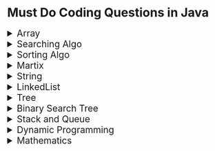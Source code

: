 # Must Do Coding Questions in Java


<details>
<summary style="font-size: 1.5em">Array</summary>
  
| S.No | Question Link | Solution | Difficulty |
| ---------- | ----- | ------------ | ---------: |
| 1 | [Subarray with given sum](https://practice.geeksforgeeks.org/problems/subarray-with-given-sum/0) | [Subarray with given sum](./Array/Subarray_with_given_sum.java) | **Easy** |
| 2 | [Kadane's Algorithm](https://practice.geeksforgeeks.org/problems/kadanes-algorithm-1587115620/1) | [Kadane's Algorithm](./Array/Kadane's_Algorithm.java) | **Medium** |
| 3 | [Missing number in array](https://practice.geeksforgeeks.org/problems/missing-number-in-array1416/1) | [Missing number in array](./Array/Missing_number_in_array.java) | **Easy** |
| 4 | [Merge Without Extra Space](https://practice.geeksforgeeks.org/problems/merge-two-sorted-arrays-1587115620/1) | [Merge Without Extra Space](./Array/Merge_Without_Extra_Space.java) | **Hard** |
| 5 | [Rearrange Array Alternately](https://practice.geeksforgeeks.org/problems/-rearrange-array-alternately/0/) | [Rearrange Array Alternately](./Array/Rearrange_Array_Alternately.java) | **Medium** |
| 6 | [Largest Number formed from an Array ](https://practice.geeksforgeeks.org/problems/largest-number-formed-from-an-array1117/1) | [Largest Number formed from an Array ](./Array/Largest_Number_formed_from_an_Array.java) | **Medium** |
| 7 | [Spirally traversing a matrix](https://practice.geeksforgeeks.org/problems/spirally-traversing-a-matrix/0) | [Spirally traversing a matrix](./Array/Spirally_traversing_a_matrix.java) | **Easy** |
| 8 | [Convert array into Zig-Zag fashion](https://practice.geeksforgeeks.org/problems/convert-array-into-zig-zag-fashion1638/1) | [Convert array into Zig-Zag fashion](./Array/Convert_array_into_Zig-Zag_fashion.java) | **Easy** |
| 9 | [Trapping Rain Water](https://practice.geeksforgeeks.org/problems/trapping-rain-water/0) | [Trapping Rain Water](./Array/Trapping_Rain_Water.java) | **Medium** |
| 10 | [Kth smallest element](https://practice.geeksforgeeks.org/problems/kth-smallest-element/0) | [Kth smallest element](./Array/Kth_smallest_element.java) | **Medium** |
| 11 | [Reverse array in groups](https://practice.geeksforgeeks.org/problems/reverse-array-in-groups/0) | [Reverse array in groups](./Array/Reverse_array_in_groups.java) | **Basic** |
| 12 | [Minimum Platforms](https://practice.geeksforgeeks.org/problems/minimum-platforms/0) | [Minimum Platforms](./Array/Minimum_Platforms.java) | **Medium** |
| 13 | [Leaders in an array](https://practice.geeksforgeeks.org/problems/leaders-in-an-array-1587115620/1) | [Leaders in an array](./Array/Leaders_in_an_array.java) | **Easy** |
| 14 | [Equilibrium Point](https://practice.geeksforgeeks.org/problems/equilibrium-point-1587115620/1) | [Equilibrium Point](./Array/Equilibrium_Point.java) | **Easy** |
| 15 | [Reverse Array](https://practice.geeksforgeeks.org/problems/reverse-a-string/1) | [Reverse array](./Array/Reverse_array.java) | **Easy** |
| 16 | [Sort 0 1 2](https://practice.geeksforgeeks.org/problems/sort-an-array-of-0s-1s-and-2s4231/1) | [Sort 0 1 2](./Array/Sort_012.java) | **Easy** |
| 17 | [Remove Duplicates from Sorted Array](https://leetcode.com/problems/remove-duplicates-from-sorted-array/) | [Remove Duplicates from Sorted Array](./Array/Remove_Duplicates_from_Sorted_Array.java) | **Easy** |
| 18 | [Rotate Array](https://leetcode.com/explore/featured/card/top-interview-questions-easy/92/array/646/) | [Rotate Array](./Array/Rotate_Array.java) | **Easy** |
| 19 | [Maximum of all subarrays of size k](https://practice.geeksforgeeks.org/problems/maximum-of-all-subarrays-of-size-k3101/1) | [Maximum of all subarrays of size k](./Array/Maximum_of_all_subarrays_of_size_k.java) | **Medium** |
| 20 | [Single Number](https://leetcode.com/explore/interview/card/top-interview-questions-easy/92/array/549/) | [Single Number](./Array/Single_Number.java) | **Easy** |
| 21 | [Intersection of Two Arrays II](https://leetcode.com/explore/interview/card/top-interview-questions-easy/92/array/674/) | [Intersection of Two Arrays II](./Array/Intersection_of_Two_Arrays_II.java) | **Easy** |
| 22 | [Count Triplets](https://practice.geeksforgeeks.org/problems/87f12e5c728d69a5322634776b54c75897d14daa/1) | [Count Triplets](./Array/Count_Triplets.java) | **Medium** |
| 23 | [Help Classmates](https://practice.geeksforgeeks.org/problems/fab3dbbdce746976ba35c7b9b24afde40eae5a04/1) | [Help Classmates](./Array/Help_Classmates.java) | **Medium** |
| 24 | [Maximum Product Subarray ](https://practice.geeksforgeeks.org/problems/maximum-product-subarray3604/1) | [Maximum Product Subarray ](./Array/Maximum_Product_Subarray.java) | **Medium** |
| 25 | [Reshape the Matrix](https://leetcode.com/problems/reshape-the-matrix/) | [Reshape the Matrix](./Array/Reshape_the_Matrix.java) | **Easy** |
| 26 | [Valid Sudoku](https://leetcode.com/problems/valid-sudoku/) | [Valid Sudoku](./Array/Valid_Sudoku.java) | **Easy** |
| 27 | [Subarrays with equal 1s and 0s](https://practice.geeksforgeeks.org/problems/count-subarrays-with-equal-number-of-1s-and-0s-1587115620/1) | [Subarrays with equal 1s and 0s](./Array/Subarrays_with_equal_1s_and_0s.java) | **Medium** |
| 28 | [First non-repeating character in a stream](https://practice.geeksforgeeks.org/problems/first-non-repeating-character-in-a-stream1216/1#) | [First non-repeating character in a stream](./Array/First_non-repeating_character_in_a_stream.java) | **Easy** |
| 29 | [First negative integer in every window of size k](https://practice.geeksforgeeks.org/problems/first-negative-integer-in-every-window-of-size-k3345/1) | [First negative integer in every window of size k](./Array/First_negative_integer_in_every_window_of_size_k.java) | **Easy** |
| 29 | [Valid Substring](https://practice.geeksforgeeks.org/problems/valid-substring0624/1) | [Valid Substring](./Array/Valid_Substring.java) | **Easy** |
| 30 | [The Celebrity Problem](https://practice.geeksforgeeks.org/problems/the-celebrity-problem/1/) | [The Celebrity Problem](./Array/The_Celebrity_Problem.java) | **Medium** |
| 31 | [Median of Two Sorted Arrays](https://leetcode.com/problems/median-of-two-sorted-arrays/) | [Median of Two Sorted Arrays](./Array/Median_of_Two_Sorted_Arrays.java) | **Medium** |
| 32 | [Maximum Rectangular Area in a Histogram](https://practice.geeksforgeeks.org/problems/maximum-rectangular-area-in-a-histogram-1587115620/1) | [Maximum Rectangular Area in a Histogram](./Array/Maximum_Rectangular_Area_in_a_Histogram.java) | **Medium** |

  <br><br>
  
</details>


<details>
<summary style="font-size: 1.5em">Searching Algo</summary>
  
| S.No | Question Link | Solution | Difficulty |
| ---------- | ----- | ------------ | ---------: |
| 1 | [Linear Search](https://practice.geeksforgeeks.org/problems/searching-a-number0324/1) | [Linear Search](./Searching/Linear_Search.java) | **Basic** |
| 2 | [Binary Search](https://practice.geeksforgeeks.org/problems/who-will-win/0#) | [Binary Search](./Searching/Binary_Search.java) | **Basic** |
| 3 | [First Bad Version](https://leetcode.com/problems/first-bad-version/) | [First Bad Version](./Searching/Bad_Version.java) | **Easy** |
| 4 | [Search Insert Position](https://leetcode.com/problems/search-insert-position/) | [Search Insert Position](./Searching/Search_Insert_Position.java) | **Easy** |
| 5 | [Search in Rotated Sorted Array](https://leetcode.com/problems/search-in-rotated-sorted-array/) | [Search in Rotated Sorted Array](./Searching/Search_in_Rotated_Sorted_Array.java) | **Medium** |
| 6 | [Find Missing And Repeating](https://practice.geeksforgeeks.org/problems/find-missing-and-repeating2512/1#) | [Find Missing And Repeating](./Searching/Find_Missing_And_Repeating.java) | **Medium** |
| 7 | [Majority Element](https://practice.geeksforgeeks.org/problems/majority-element-1587115620/1) | [Majority Element](./Searching/Majority_Element.java) | **Medium** |
| 8 | [Searching in an array where adjacent differ by at most k](https://practice.geeksforgeeks.org/problems/searching-in-an-array-where-adjacent-differ-by-at-most-k0456/1/#) | [Searching in an array where adjacent differ by at most k](./Searching/Searching_in_an_array_where_adjacent_differ_by_at_most_k.java) | **Medium** |
| 9 | [Find Pair Given Difference](https://practice.geeksforgeeks.org/problems/find-pair-given-difference1559/1#) | [Find Pair Given Difference](./Searching/Find_Pair_Given_Difference.java) | **Easy** |
| 10 | [Zero Sum Subarrays](https://practice.geeksforgeeks.org/problems/zero-sum-subarrays1825/1) | [Zero Sum Subarrays](./Searching/Zero_Sum_Subarrays.java) | **Medium** |
  <br><br>
  
</details>

<details>
<summary style="font-size: 1.5em">Sorting Algo</summary>
  
| S.No | Question Link | Solution | Difficulty |
| ---------- | ----- | ------------ | ---------: |
| 1 | [Bubble Sort](https://practice.geeksforgeeks.org/problems/bubble-sort/1) | [Bubble Sort](./Sorting/Bubble_Sort.java) | **Basic** |
| 2 | [Selection Sort](https://practice.geeksforgeeks.org/problems/selection-sort/1) | [Selection Sort](./Sorting/Selection_Sort.java) | **Basic** |
| 3 | [Insertion Sort](https://practice.geeksforgeeks.org/problems/insertion-sort/1) | [Insertion Sort](./Sorting/Insertion_Sort.java) | **Easy** |
| 4 | [Merge Sort](https://practice.geeksforgeeks.org/problems/merge-sort/1) | [Merge Sort](./Sorting/Merge_Sort.java/String) | **Easy** |
  
  <br><br>
</details>

<details>
<summary style="font-size: 1.5em">Martix</summary>
  
| S.No | Question Link | Solution | Difficulty |
| ---------- | ----- | ------------ | ---------: |
| 1 | [Spirally traversing a matrix](https://practice.geeksforgeeks.org/problems/spirally-traversing-a-matrix-1587115621/1) | [Spirally traversing a matrix](./Matrix/Spirally_traversing_a_matrix.java) | **Medium** |
| 2 | [Search a 2D Matrix](https://leetcode.com/problems/search-a-2d-matrix/) | [Search a 2D Matrix](./Matrix/Search_a_2D_Matrix.java) | **Medium** |
| 3 | [Row with max 1s](https://practice.geeksforgeeks.org/problems/row-with-max-1s0023/1) | [Row with max 1s](./Matrix/Row_with_max_1s.java) | **Medium** |
| 4 | [Sorted matrix](https://practice.geeksforgeeks.org/problems/sorted-matrix2333/1) | [Sorted matrix](./Matrix/Sorted_matrix.java) | **Basic** |
| 5 | [Maximal Square](https://leetcode.com/problems/maximal-square/) | [Maximal Square](./Matrix/Maximal_Square.java) | **Medium** |
| 6 | [Rotate Image](https://leetcode.com/problems/rotate-image/) | [Rotate Image](./Matrix/Rotate_Image.java) | **Medium** |
| 7 | [Common Elements Present In All Rows Of Matrix](https://www.codingninjas.com/codestudio/problems/common-elements-present-in-all-rows-of-a-matrix_1118111?) | [Common Elements Present In All Rows Of Matrix](./Matrix/Common_Elements_Present_In_All_Rows_Of_Matrix.java) | **Medium** |
  
  <br><br>
</details>

<details>
<summary style="font-size: 1.5em">String</summary>
  
| S.No | Question Link | Solution | Difficulty |
| ---------- | ----- | ------------ | ---------: |
| 1 | [Longest Common Prefix in an Array](https://practice.geeksforgeeks.org/problems/longest-common-prefix-in-an-array/0) | [Longest Common Prefix in an Array](./String/Longest_Common_Prefix_in_an_Array.java) | **Medium** |
| 2 | [Reverse words in a given string](https://practice.geeksforgeeks.org/problems/reverse-words-in-a-given-string/0) | [Reverse words in a given string](./String/Reverse_words_in_a_given_string.java) | **Easy** |
| 3 | [Permutations of a given string](https://practice.geeksforgeeks.org/problems/permutations-of-a-given-string/0) | [Permutations of a given string](./String/Permutations_of_a_given_string.java) | **Basic** |
| 4 | [Longest Palindrome in a String](https://practice.geeksforgeeks.org/problems/longest-palindrome-in-a-string/0#) | [Longest Palindrome in a String](./String/Longest_Palindrome_in_a_String.java) | **Medium** |
| 5 | [Roman Number to Integer](https://practice.geeksforgeeks.org/problems/roman-number-to-integer/0) | [Roman Number to Integer](./String/Roman_Number_to_Integer.java) | **Easy** |
| 6 | [Convert to Roman No ](https://practice.geeksforgeeks.org/problems/convert-to-roman-no/1) | [Convert to Roman No r](./String/Convert_to_Roman_No.java) | **Easy** |
| 7 | [Anagram](https://practice.geesforgeeks.org/problems/anagram-1587115620/1) | [Anagram](./String/Anagram.java) | **Easy** |
| 8 | [Longest Substring Without Repeating Characters](https://leetcode.com/problems/longest-substring-without-repeating-characters/) | [Longest Substring Without Repeating Characters](./String/Longest_Substring_Without_Repeating_Characters.java) | **Medium** |
| 9 | [First Unique Character in a String](https://leetcode.com/problems/first-unique-character-in-a-string/) | [First Unique Character in a String](./String/First_Unique_Character_in_a_String.java) | **Medium** |
| 10 | [Search Pattern](https://practice.geeksforgeeks.org/problems/8dcd25918295847b4ced54055eae35a8501181c1/1) | [Search Pattern](./String/Search_Pattern.java) | **Medium** |

<br><br>  
  
</details>

<details>
<summary style="font-size: 1.5em">LinkedList</summary>

| S.No | Question Link | Solution | Difficulty |
| ---------- | ----- | ------------ | ---------: |
| 1 | [Finding middle element in a linked list ](https://practice.geeksforgeeks.org/problems/finding-middle-element-in-a-linked-list/1) | [Finding middle element in a linked list ](./LinkedList/Finding_middle_element_in_a_linked_list.java) | **Basic** |
| 2 | [Reverse a linked list](https://practice.geeksforgeeks.org/problems/reverse-a-linked-list/1) | [Reverse a linked list](./LinkedList/Reverse_a_linked_list.java) | **Easy** |
| 3 | [Rotate a Linked List](https://practice.geeksforgeeks.org/problems/rotate-a-linked-list/1) | [Rotate a Linked List](./LinkedList/Rotate_a_Linked_List.java) | **Easy** |
| 4 | [Reverse a Linked List in groups of given size](https://practice.geeksforgeeks.org/problems/reverse-a-linked-list-in-groups-of-given-size/1) | [Reverse a Linked List in groups of given size](.//LinkedListReverse_a_Linked_List_in_groups_of_given_size.java) | **Medium** |
| 5 | [Intersection Point in Y Shapped Linked Lists](https://practice.geeksforgeeks.org/problems/intersection-point-in-y-shapped-linked-lists/1/) | [Intersection Point in Y Shapped Linked Lists](.//LinkedListIntersection_Point_in_Y_Shapped_Linked_Lists.java) | **Medium** |
| 6 | [Detect Loop in linked list](https://practice.geeksforgeeks.org/problems/detect-loop-in-linked-list/1) | [Detect Loop in linked list](./LinkedList/Detect_Loop_in_linked_list.java) | **Easy** |
| 7 | [Nth node from end of linked list](https://practice.geeksforgeeks.org/problems/nth-node-from-end-of-linked-list/1) | [Nth node from end of linked list](./LinkedList/Nth_node_from_end_of_linked_list.java) | **Easy** |
| 8 | [Merge two sorted linked lists](https://practice.geeksforgeeks.org/problems/merge-two-sorted-linked-lists/1) | [Merge two sorted linked lists](./LinkedList/Merge_two_sorted_linked_lists.java) | **Easy** |
| 9 | [Add two numbers represented by linked lists](https://practice.geeksforgeeks.org/problems/add-two-numbers-represented-by-linked-lists/1) | [Add two numbers represented by linked lists](.//LinkedListAdd_two_numbers_represented_by_linked_lists.java) | **Easy** |
| 10 | [Check if Linked List is Palindrome](https://practice.geeksforgeeks.org/problems/check-if-linked-list-is-pallindrome/1) | [Check if Linked List is Palindrome](./LinkedList/Check_if_Linked_List_is_Palindrome.java) | **Easy** |
| 11 | [Flattening a Linked List](https://practice.geeksforgeeks.org/problems/flattening-a-linked-list/1) | [Flattening a Linked List](./LinkedList/Flattening_a_Linked_List.java) | **Medium** |
| 12 | [Given a linked list of 0s, 1s and 2s, sort it](https://practice.geeksforgeeks.org/problems/given-a-linked-list-of-0s-1s-and-2s-sort-it/1) | [Given a linked list of 0s, 1s and 2s, sort it](.//LinkedListGiven_a_linked_list_of_0_1_and_2_sort_it.java) | **Easy** |
| 13 | [Remove duplicate](https://practice.geeksforgeeks.org/problems/remove-duplicate-element-from-sorted-linked-list/1) | [Remove duplicate](./LinkedList/Remove_duplicate.java) | **Easy** |
| 14 | [Find length of Loop](https://practice.geeksforgeeks.org/problems/find-length-of-loop/1) | [Find length of Loop](./LinkedList/Find_length_of_Loop.java) | **Easy** |
| 15 | [Remove duplicates from an unsorted linked list](https://practice.geeksforgeeks.org/problems/remove-duplicates-from-an-unsorted-linked-list/1/) | [Remove duplicates from an unsorted linked list](./LinkedList/Remove_duplicates_from_an_unsorted.java) | **Easy** |
| 16 | [Reverse a Doubly Linked List](https://practice.geeksforgeeks.org/problems/reverse-a-doubly-linked-list/1) | [Reverse a Doubly Linked List](./LinkedList/Reverse_a_Doubly_Linked_List.java) | **Easy** |
| 17 | [Segregate even and odd nodes in a Link List](https://practice.geeksforgeeks.org/problems/segregate-even-and-odd-nodes-in-a-linked-list5035/1) | [Segregate even and odd nodes in a Link List](./LinkedList/Segregate_even_and_odd_nodes.java) | **Easy** |
| 18 | [Delete nodes having greater value on right](https://practice.geeksforgeeks.org/problems/delete-nodes-having-greater-value-on-right/1) | [Delete nodes having greater value on right](./LinkedList/Delete_nodes_having_greater_value_on_right.java) | **Medium** |
| 20 | [Add 1 to a number represented as linked list](https://practice.geeksforgeeks.org/problems/add-1-to-a-number-represented-as-linked-list/1#) | [Add 1 to a number represented as linked list](./LinkedList/Add_1_to_a_number.java) | **Easy** |
| 21 | [Merge Sort for Linked List](https://practice.geeksforgeeks.org/problems/sort-a-linked-list/1#) | [Merge Sort for Linked List](./LinkedList/Merge_Sort_for_Linked_List.java) | **Easy** |
| 22 | [Quick Sort on Linked List](https://practice.geeksforgeeks.org/problems/quick-sort-on-linked-list/1#) | [Quick Sort on Linked List](./LinkedList/Quick_Sort_on_Linked_List.java) | **Medium** |
| 23 | [Middle of the Linked List](https://leetcode.com/problems/middle-of-the-linked-list/) | [Middle of the Linked List](./LinkedList/Middle_of_the_Linked_List.java) | **Medium** |
| 24 | [Split a Circular Linked List into two halves](https://practice.geeksforgeeks.org/problems/split-a-circular-linked-list-into-two-halves/1) | [Split a Circular Linked List into two halves](./LinkedList/Split_a_Circular_Linked_List_into_two_halves.java) | **Medium** |
| 25 | [Clone a linked list with next and random pointer](https://practice.geeksforgeeks.org/problems/split-a-circular-linked-list-into-two-halves/1) | [Clone a linked list with next and random pointer](./LinkedList/Clone_a_linked_list_with_next_and_random_pointer.java) | **Medium** |
| 26 | [Reverse Nodes in k-Group](https://practice.geeksforgeeks.org/problems/split-a-circular-linked-list-into-two-halves/1) | [Reverse Nodes in k-Group](./LinkedList/Reverse_Nodes_in_k-Group.java) | **Medium** |
| 27 | [Reverse Linked List II](https://leetcode.com/problems/reverse-linked-list-ii/) | [Reverse Linked List II](./LinkedList/Reverse_Linked_List_II.java) | **Medium** |
| 28 | [Flatten Binary Tree to Linked List](https://leetcode.com/problems/flatten-binary-tree-to-linked-list/) | [Flatten Binary Tree to Linked List](./LinkedList/Flatten_Binary_Tree_to_Linked_List.java) | **Medium** |
| 29 | [Swapping Nodes in a Linked List](https://leetcode.com/problems/swapping-nodes-in-a-linked-list/) | [Swapping Nodes in a Linked List](./LinkedList/Swapping_Nodes_in_a_Linked_List.java) | **Medium** |
| 30 | [Merge In Between Linked Lists](https://leetcode.com/problems/merge-in-between-linked-lists/) | [Merge In Between Linked Lists](./LinkedList/Merge_In_Between_Linked_Lists.java) | **Medium** |


<br><br>

  
</details>

<details>
<summary style="font-size: 1.5em">Tree</summary>

| S.No | Question Link | Solution | Difficulty |
| ---------- | ----- | ------------ | ---------: |
| 1 | [Left View of Binary Tree](https://practice.geeksforgeeks.org/problems/left-view-of-binary-tree/1) | [Left View of Binary Tree](./Tree/Left_View_of_Binary_Tree.java) | **Easy** |
| 2 | [Count Leaves in Binary Tree](https://practice.geeksforgeeks.org/problems/count-leaves-in-binary-tree/1) | [Count Leaves in Binary Tree](./Tree/Count_Leaves_in_Binary_Tree.java) | **Basic** |
| 3 | [Diameter of Binary Tree](https://practice.geeksforgeeks.org/problems/diameter-of-binary-tree/1) | [Diameter of Binary Tree](./Tree/Diameter_of_Binary_Tree.java) | **Easy** |
| 4 | [Height of Binary Tree](https://practice.geeksforgeeks.org/problems/height-of-binary-tree/1) | [Height of Binary Tree](./Tree/Height_of_Binary_Tree.java) | **Basic** |
| 5 | [Check for Balanced Tree](https://practice.geeksforgeeks.org/problems/check-for-balanced-tree/1) | [Check for Balanced Tree](./Tree/Check_for_Balanced_Tree.java) | **Easy** |
| 6 | [Symmetric Tree](https://practice.geeksforgeeks.org/problems/symmetric-tree/1) | [Symmetric Tree](./Tree/Symmetric_Tree.java) | **Easy** |
| 7 | [Identical Tree](https://practice.geeksforgeeks.org/problems/determine-if-two-trees-are-identical/1) | [Identical Tree](./Tree/Identical_Tree.java) | **Easy** |
| 8 | [Connect Nodes at Same Level](https://practice.geeksforgeeks.org/problems/connect-nodes-at-same-level/1#) | [Connect Nodes at Same Level](./Tree/Connect_Nodes_at_Same_Level.java) | **Medium** |
| 9 | [Level order traversal in spiral form](https://practice.geeksforgeeks.org/problems/level-order-traversal-in-spiral-form/1#) | [Level order traversal in spiral form](./Tree/Level_order_traversal_in_spiral_form.java) | **Easy** |
| 10 | [Level order traversal](https://practice.geeksforgeeks.org/problems/level-order-traversal/1) | [Level order traversal](./Tree/Level_order_traversal.java) | **Easy** |
| 11 | [Inorder Traversal](https://practice.geeksforgeeks.org/problems/inorder-traversal/1) | [Inorder Traversal](./Tree/Inorder_Traversal.java) | **Easy** |
| 12 | [Preorder Traversal](https://practice.geeksforgeeks.org/problems/preorder-traversal/1) | [Preorder Traversal](./Tree/Preorder_Traversal.java) | **Easy** |
| 13 | [Postorder Traversal](https://practice.geeksforgeeks.org/problems/postorder-traversal/1) | [Postorder Traversal](./Tree/Postorder_Traversal.java) | **Easy** |
| 14 | [Delete without head pointer](https://practice.geeksforgeeks.org/problems/delete-without-head-pointer/1) | [Delete without head pointer](./Tree/Delete_without_head_pointer.java) | **Medium** |
| 15 | [Reverse Level Order Traversal](https://practice.geeksforgeeks.org/problems/reverse-level-order-traversal/1#) | [Reverse Level Order Traversal](./Tree/Reverse_Level_Order_Traversal.java) | **Easy** |
| 16 | [Invert Binary Tree](https://leetcode.com/problems/invert-binary-tree/) | [Invert Binary Tree](./Tree/Invert_Binary_Tree.java) | **Easy** |
| 17 | [Right View of Binary Tree](https://practice.geeksforgeeks.org/problems/right-view-of-binary-tree/1#) | [Right View of Binary Tree](./Tree/Right_View_of_Binary_Tree.java) | **Easy** |
| 18 | [Top View of Binary Tree](https://practice.geeksforgeeks.org/problems/top-view-of-binary-tree/1#) | [Top View of Binary Tree](./Tree/Top_View_of_Binary_Tree.java) | **Medium** |
| 19 | [Bottom View of Binary Tree](https://practice.geeksforgeeks.org/problems/bottom-view-of-binary-tree/1#) | [Bottom View of Binary Tree](./Tree/Bottom_View_of_Binary_Tree.java) | **Medium** |
| 20 | [Minimum Depth of Binary Tree](https://leetcode.com/problems/minimum-depth-of-binary-tree/) | [Minimum Depth of Binary Tree](./Tree/Minimum_Depth_of_Binary_Tree.java) | **Easy** |
| 21 | [ZigZag Tree Traversal](https://practice.geeksforgeeks.org/problems/zigzag-tree-traversal/1) | [ZigZag Tree Traversal](./Tree/ZigZag_Tree_Traversal.java) | **Easy** |
| 22 | [Diagonal Traversal of Binary Tree](https://practice.geeksforgeeks.org/problems/diagonal-traversal-of-binary-tree/1#) | [Diagonal Traversal of Binary Tree](./Tree/Diagonal_Traversal_of_Binary_Tree.java) | **Medium** |
| 23 | [Check if Tree is Isomorphic](https://practice.geeksforgeeks.org/problems/check-if-tree-is-isomorphic/1) | [Check if Tree is Isomorphic](./Tree/Check_if_Tree_is_Isomorphic.java) | **Medium** |
| 24 | [Lowest Common Ancestor in a Binary Tree](https://practice.geeksforgeeks.org/problems/lowest-common-ancestor-in-a-binary-tree/1) | [Lowest Common Ancestor in a Binary Tree](./Tree/Lowest_Common_Ancestor_in_a_Binary_Tree.java) | **Medium** |
| 25 | [Binary Tree to DLL](https://practice.geeksforgeeks.org/problems/binary-tree-to-dll/1#) | [Binary Tree to DLL](./Tree/Binary_Tree_to_DLL.java) | **Hard** |
| 26 | [Boundary Traversal of binary tree](https://practice.geeksforgeeks.org/problems/boundary-traversal-of-binary-tree/1) | [Boundary Traversal of binary tree](./Tree/Boundary_Traversal_of_binary_tree.java) | **Medium** |
| 27 | [Construct Tree from Inorder & Preorder](https://practice.geeksforgeeks.org/problems/construct-tree-1/1#) | [Construct Tree from Inorder & Preorder](./Tree/Construct_Tree_from_Inorder_&_Preorder.java) | **Medium** |
| 28 | [Sum Tree](https://practice.geeksforgeeks.org/problems/sum-tree/1#) | [Sum Tree](./Tree/Sum_Tree.java) | **Medium** |
| 29 | [Duplicate subtree in Binary Tree](https://practice.geeksforgeeks.org/problems/duplicate-subtree-in-binary-tree/1) | [Duplicate subtree in Binary Tree](./Tree/Duplicate_subtree_in_Binary_Tree.java) | **Medium** |
| 30 | [Duplicate Subtrees](https://practice.geeksforgeeks.org/problems/duplicate-subtrees/1#) | [Duplicate Subtrees](./Tree/Duplicate_Subtrees.java) | **Medium** |
| 31 | [Maximum sum of Non-adjacent nodes](https://practice.geeksforgeeks.org/problems/maximum-sum-of-non-adjacent-nodes/1/) | [Maximum sum of Non-adjacent nodes](./Tree/Maximum_sum_of_Non-adjacent_nodes.java) | **Medium** |
| 32 | [Sum of nodes on the longest path from root to leaf node](https://practice.geeksforgeeks.org/problems/sum-of-the-longest-bloodline-of-a-tree/1) | [Sum of nodes on the longest path from root to leaf node](./Tree/Sum_of_nodes_on_the_longest_path_from_root_to_leaf_node.java) | **Easy** |
| 33 | [Clone a Binary Tree](https://practice.geeksforgeeks.org/problems/clone-a-binary-tree/1) | [Clone a Binary Tree](./Tree/Clone_a_Binary_Tree.java) | **Medium** |


<br><br>


</details>

<details>
<summary style="font-size: 1.5em">Binary Search Tree</summary>
  
| S.No | Question Link | Solution | Difficulty |
| ---------- | ----- | ------------ | ---------: |
| 1 | [Check for BST](https://practice.geeksforgeeks.org/problems/check-for-bst/1) | [Check for BST](./Binary_Search_Tree/Check_for_BST.java) | **Medium** |
| 2 | [Lowest Common Ancestor in a BST](https://practice.geeksforgeeks.org/problems/lowest-common-ancestor-in-a-bst/1) | [Lowest Common Ancestor in a BST](./Binary_Search_Tree/Lowest_Common_Ancestor_in_a_BST.java) | **Medium** |
| 3 | [Largest BST](https://practice.geeksforgeeks.org/problems/largest-bst/1#) | [Largest BST](./Binary_Search_Tree/Largest_BST.java) | **Medium** |
| 4 | [Insert a node in a BST](https://practice.geeksforgeeks.org/problems/insert-a-node-in-a-bst/1#) | [Insert a node in a BST](./Binary_Search_Tree/Insert_a_node_in_a_BST.java) | **Basic** |
| 5 | [Minimum element in BST](https://practice.geeksforgeeks.org/problems/minimum-element-in-bst/1) | [Minimum element in BST](./Binary_Search_Tree/Minimum_element_in_BST.java) | **Basic** |
| 6 | [Count BST nodes that lie in a given range](https://practice.geeksforgeeks.org/problems/count-bst-nodes-that-lie-in-a-given-range/1#) | [Count BST nodes that lie in a given range](./Binary_Search_Tree/Count_BST_nodes_that_lie_in_a_given_range.java) | **Medium** |
| 7 | [Flatten BST To A Sorted List](https://www.codingninjas.com/codestudio/problems/flatten-bst-to-a-sorted-list_1169459) | [Flatten BST To A Sorted List](./Binary_Search_Tree/Flatten_BST_To_A_Sorted_List.java) | **Medium** |
  
 <br><br>
</details>

<details>
<summary style="font-size: 1.5em">Stack and Queue</summary>
  
| S.No | Question Link | Solution | Difficulty |
| ---------- | ----- | ------------ | ---------: |
| 1 | [Reverse Stack Using Recursion](https://www.codingninjas.com/codestudio/problems/reverse-stack-using-recursion_631875) | [Reverse Stack Using Recursion](./Stack-Queue/Reverse_Stack_Using_Recursion.java) | **Easy** |
| 2 | [Sort a stack](https://practice.geeksforgeeks.org/problems/sort-a-stack/1#) | [Sort a stack](./Stack-Queue/Sort_a_stack.java) | **Easy** |
| 3 | [Merge Intervals](https://leetcode.com/problems/merge-intervals/) | [Merge Intervals](./Stack-Queue/Merge_Intervals.java) | **Medium** |
| 4 | [Valid Substring](https://practice.geeksforgeeks.org/problems/valid-substring0624/1) | [Valid Substring](./Stack-Queue/Valid_Substring.java) | **Easy** |
| 5 | [LRU Cache](https://practice.geeksforgeeks.org/problems/lru-cache/1#) | [LRU Cache](./Stack-Queue/LRU_Cache.java) | **Easy** |
| 6 | [Queue Reversal](https://practice.geeksforgeeks.org/problems/queue-reversal/1#) | [Queue Reversal](./Stack-Queue/Queue_Reversal.java) | **Easy** |
| 7 | [Implement two stacks in an array](https://practice.geeksforgeeks.org/problems/implement-two-stacks-in-an-array/1) | [Implement two stacks in an array](./Stack-Queue/Implement_two_stacks_in_an_array.java) | **Easy** |
| 8 | [Next Smaller Element](https://www.codingninjas.com/codestudio/problems/next-smaller-element_1112581) | [Next Smaller Element](./Stack-Queue/Next_Smaller_Element.java) | **Medium** |
| 9 | [First non-repeating character in a stream](https://practice.geeksforgeeks.org/problems/first-non-repeating-character-in-a-stream1216/1) | [First non-repeating character in a stream](./Stack-Queue/First_non-repeating_character_in_a_stream.java) | **Medium** |
| 10 | [Game with String](https://practice.geeksforgeeks.org/problems/game-with-string4100/1#) | [Game with String](./Stack-Queue/Game_with_String.java) | **Medium** |
| 11 | [First negative integer in every window of size k](https://practice.geeksforgeeks.org/problems/first-negative-integer-in-every-window-of-size-k3345/1) | [First negative integer in every window of size k](./Stack-Queue/First_negative_integer_in_every_window_of_size_k.java) | **Medium** |
| 12 | [Reverse First K elements of Queue](https://practice.geeksforgeeks.org/problems/reverse-first-k-elements-of-queue/1) | [Reverse First K elements of Queue](./Stack-Queue/Reverse_First_K_elements_of_Queue.java) | **Easy** |
| 13 | [Maximum of all subarrays of size k](https://practice.geeksforgeeks.org/problems/maximum-of-all-subarrays-of-size-k3101/1) | [Maximum of all subarrays of size k](./Stack-Queue/Maximum_of_all_subarrays_of_size_k.java) | **Medium** |
| 14 | [Rotten Oranges](https://practice.geeksforgeeks.org/problems/rotten-oranges2536/1) | [Rotten Oranges](./Stack-Queue/Rotten_Oranges.java) | **Medium** |
| 15 | [Special Stack](https://practice.geeksforgeeks.org/problems/special-stack/1) | [Special Stack](./Stack-Queue/Special_Stack.java) | **Medium** |
| 16 | [Queue using two Stacks](https://practice.geeksforgeeks.org/problems/queue-using-two-stacks/1#) | [Queue using two Stacks](./Stack-Queue/Queue_using_two_Stacks.java) | **Easy** |
| 17 | [Flood fill Algorithm](https://practice.geeksforgeeks.org/problems/flood-fill-algorithm1856/1) | [Flood fill Algorithm](./Stack-Queue/Flood_fill_Algorithm.java) | **Medium** |
| 18 | [Distance of nearest cell having 1](https://practice.geeksforgeeks.org/problems/distance-of-nearest-cell-having-1-1587115620/1) | [Distance of nearest cell having 1](./Stack-Queue/Distance_of_nearest_cell_having_1.java) | **Medium** |
| 19 | [Circular tour](https://practice.geeksforgeeks.org/problems/circular-tour/1) | [Circular tour](./Stack-Queue/Circular_tour.java) | **Medium** |

<br><br>
</details>

<details>
<summary style="font-size: 1.5em">Dynamic Programming</summary>

| S.No | Question Link | Solution | Difficulty |
| ---------- | ----- | ------------ | ---------: |
| 1 | [Min Cost Climbing Stairs](https://leetcode.com/problems/min-cost-climbing-stairs/) | [Min Cost Climbing Stairs](./DynamicProgramming/Min_Cost_Climbing_Stairs.java) | **Easy** |
| 2 | [Coin Change](https://practice.geeksforgeeks.org/problems/coin-change2448/1#) | [Coin Change](./DynamicProgramming/Coin_Change.java) | **Medium** |
| 3 | [0 - 1 Knapsack Problem](https://practice.geeksforgeeks.org/problems/0-1-knapsack-problem0945/1) | [0 - 1 Knapsack Problem](./DynamicProgramming/0_1_Knapsack_Problem.java) | **Medium** |
| 4 | [nCr](https://practice.geeksforgeeks.org/problems/ncr1019/1#) | [nCr](./DynamicProgramming/nCr.java) | **Medium** |
| 5 | [House Robber](https://leetcode.com/problems/house-robber/) | [House Robber](./DynamicProgramming/House_Robber.java) | **Medium** |
| 6 | [House Robber II](https://leetcode.com/problems/house-robber-ii/) | [House Robber II](./DynamicProgramming/House_Robber_II.java) | **Medium** |
| 7 | [Jump Game](https://leetcode.com/problems/jump-game/) | [Jump Game](./DynamicProgramming/Jump_Game.java) | **Medium** |
| 8 | [Longest Increasing Subsequence](https://practice.geeksforgeeks.org/problems/longest-increasing-subsequence-1587115620/1#) | [Longest Increasing Subsequence](./DynamicProgramming/Longest_Increasing_Subsequence.java) | **Medium** |
| 9 | [Longest Common Subsequence](https://practice.geeksforgeeks.org/problems/longest-common-subsequence-1587115620/1) | [Longest Common Subsequence](./DynamicProgramming/Longest_Common_Subsequence.java) | **Medium** |
| 10 | [Maximum path sum in matrix](https://practice.geeksforgeeks.org/problems/path-in-matrix3805/1) | [Maximum path sum in matrix](./DynamicProgramming/Maximum_path_sum_in_matrix.java) | **Medium** |
| 11 | [Edit Distance](https://practice.geeksforgeeks.org/problems/edit-distance3702/1) | [Edit Distance](./DynamicProgramming/Edit_Distance.java) | **Medium** |
| 12 | [House Robber III](https://leetcode.com/problems/house-robber-iii/) | [House Robber III](./DynamicProgramming/House_Robber_III.java) | **Medium** |

<br><br>  
  
</details>

<details>
<summary style="font-size: 1.5em">Mathematics</summary>
  
| S.No | Question Link | Solution | Difficulty |
| ---------- | ----- | ------------ | ---------: |
| 1 | [Find Nth root of M](https://practice.geeksforgeeks.org/problems/find-nth-root-of-m) | [Find Nth root of M](./Math/Find_Nth_root_of_M.java) | **Easy** |
| 2 | [Kth Smallest Factor](https://practice.geeksforgeeks.org/problems/kth-smallest-factor2345/1) | [Kth Smallest Factor](./Math/Kth_Smallest_Factor.java) | **Easy** |
| 3 | [Square root of a number](https://practice.geeksforgeeks.org/problems/square-root/1) | [Square root of a number](./Math/Square_root_of_a_number.java) | **Medium** |

<br><br>
</details>
